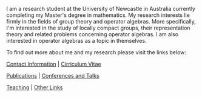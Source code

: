 

I am a research student at the University of Newcastle in Australia currently completing my Master's degree in mathematics. My research interests lie firmly in the fields of group theory and operator algebras. More specifically, I'm interested in the study of locally compact groups, their representation theory and related problems concerning operator algebras. I am also interested in operator algebras as a topic in themselves.

To find out more about me and my research please visit the links below:


[Contact Information](./contactinfo.html) | [Cirriculum Vitae](./CV.html)

[Publications](./publications.html) | [Conferences and Talks](./conf_talks.html)

[Teaching](./teaching.html) | [Other Links](./other.html)
